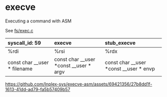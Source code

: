 # execve
Executing a command with ASM

See [fs/exec.c](https://git.kernel.org/cgit/linux/kernel/git/torvalds/linux.git/tree/fs/exec.c)

|  syscall_id: 59    |   execve  | stub_execve |
| :------ | :-------- | :---------- |
| %rdi | %rsi | %rdx |
| const char __user * filename |	const char __user *const __user * argv |	const char __user *const __user * envp |


https://github.com/Inplex-sys/execve-asm/assets/69421356/27b8dd1f-1613-41dd-ad79-fa5b57409b57

